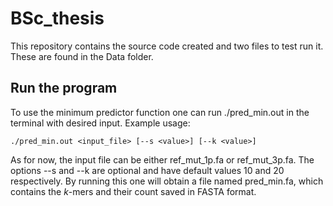 # BSc_thesis
This repository contains the source code created and two files to test run it. These are found in the Data folder. 
## Run the program
To use the minimum predictor function one can run ./pred_min.out in the terminal with desired input. Example usage:

    ./pred_min.out <input_file> [--s <value>] [--k <value>]

As for now, the input file can be either ref_mut_1p.fa or ref_mut_3p.fa. The options --s and --k are optional and have default values 10 and 20 respectively. By running this one will obtain a file named pred_min.fa, which contains the *k*-mers and their count saved in FASTA format.
